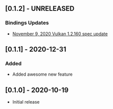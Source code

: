 ## [0.1.2] - UNRELEASED

### Bindings Updates
- [November 9, 2020 Vulkan 1.2.160 spec update](https://github.com/KhronosGroup/Vulkan-Docs/commit/f90136facacd25f016e523064f03713bdfe1b22d)

## [0.1.1] - 2020-12-31

### Added
- Added awesome new feature

## [0.1.0] - 2020-10-19
- Initial release
